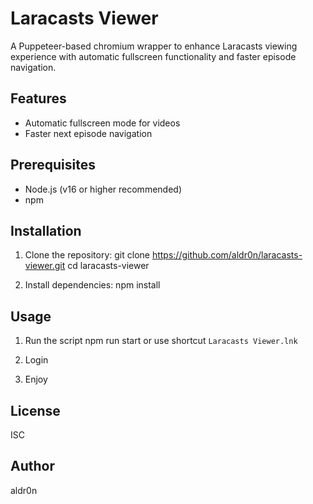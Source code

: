 # Laracasts Viewer

A Puppeteer-based chromium wrapper to enhance Laracasts viewing experience with automatic fullscreen functionality and faster episode navigation.

## Features

-   Automatic fullscreen mode for videos
-   Faster next episode navigation

## Prerequisites

-   Node.js (v16 or higher recommended)
-   npm

## Installation

1. Clone the repository:
   git clone https://github.com/aldr0n/laracasts-viewer.git
   cd laracasts-viewer

2. Install dependencies:
   npm install

## Usage

1. Run the script
   npm run start or use shortcut `Laracasts Viewer.lnk`

2. Login

3. Enjoy

## License

ISC

## Author

aldr0n
